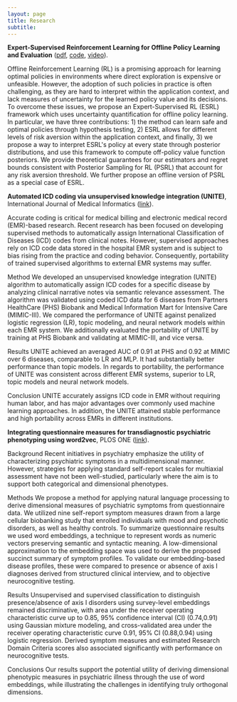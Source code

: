 ```yaml
---
layout: page
title: Research
subtitle: 
---
```


**Expert-Supervised Reinforcement Learning for Offline Policy Learning and Evaluation** ([pdf](https://arxiv.org/abs/2006.13189), [code](https://github.com/asonabend/ESRL), [video](https://www.youtube.com/watch?v=2f9h1kjfdCM&t=15s)).

Offline Reinforcement Learning (RL) is a promising approach for learning optimal policies in environments where direct exploration is expensive or unfeasible. However, the adoption of such policies in practice is often challenging, as they are hard to interpret within the application context, and lack measures of uncertainty for the learned policy value and its decisions. To overcome these issues, we propose an Expert-Supervised RL (ESRL) framework which uses uncertainty quantification for offline policy learning. In particular, we have three contributions: 1) the method can learn safe and optimal policies through hypothesis testing, 2) ESRL allows for different levels of risk aversion within the application context, and finally, 3) we propose a way to interpret ESRL's policy at every state through posterior distributions, and use this framework to compute off-policy value function posteriors. We provide theoretical guarantees for our estimators and regret bounds consistent with Posterior Sampling for RL (PSRL) that account for any risk aversion threshold. We further propose an offline version of PSRL as a special case of ESRL.

**Automated ICD coding via unsupervised knowledge integration (UNITE)**, International Journal of Medical Informatics ([link](https://www.sciencedirect.com/science/article/abs/pii/S1386505619313024)).


Accurate coding is critical for medical billing and electronic medical record (EMR)-based research. Recent research has been focused on developing supervised methods to automatically assign International Classification of Diseases (ICD) codes from clinical notes. However, supervised approaches rely on ICD code data stored in the hospital EMR system and is subject to bias rising from the practice and coding behavior. Consequently, portability of trained supervised algorithms to external EMR systems may suffer.

Method
We developed an unsupervised knowledge integration (UNITE) algorithm to automatically assign ICD codes for a specific disease by analyzing clinical narrative notes via semantic relevance assessment. The algorithm was validated using coded ICD data for 6 diseases from Partners HealthCare (PHS) Biobank and Medical Information Mart for Intensive Care (MIMIC-III). We compared the performance of UNITE against penalized logistic regression (LR), topic modeling, and neural network models within each EMR system. We additionally evaluated the portability of UNITE by training at PHS Biobank and validating at MIMIC-III, and vice versa.

Results
UNITE achieved an averaged AUC of 0.91 at PHS and 0.92 at MIMIC over 6 diseases, comparable to LR and MLP. It had substantially better performance than topic models. In regards to portability, the performance of UNITE was consistent across different EMR systems, superior to LR, topic models and neural network models.

Conclusion
UNITE accurately assigns ICD code in EMR without requiring human labor, and has major advantages over commonly used machine learning approaches. In addition, the UNITE attained stable performance and high portability across EMRs in different institutions.


 **Integrating questionnaire measures for transdiagnostic psychiatric phenotyping using word2vec**, PLOS ONE ([link](https://journals.plos.org/plosone/article?id=10.1371/journal.pone.0230663)).
 
 
 Background
Recent initiatives in psychiatry emphasize the utility of characterizing psychiatric symptoms in a multidimensional manner. However, strategies for applying standard self-report scales for multiaxial assessment have not been well-studied, particularly where the aim is to support both categorical and dimensional phenotypes.

Methods
We propose a method for applying natural language processing to derive dimensional measures of psychiatric symptoms from questionnaire data. We utilized nine self-report symptom measures drawn from a large cellular biobanking study that enrolled individuals with mood and psychotic disorders, as well as healthy controls. To summarize questionnaire results we used word embeddings, a technique to represent words as numeric vectors preserving semantic and syntactic meaning. A low-dimensional approximation to the embedding space was used to derive the proposed succinct summary of symptom profiles. To validate our embedding-based disease profiles, these were compared to presence or absence of axis I diagnoses derived from structured clinical interview, and to objective neurocognitive testing.

Results
Unsupervised and supervised classification to distinguish presence/absence of axis I disorders using survey-level embeddings remained discriminative, with area under the receiver operating characteristic curve up to 0.85, 95% confidence interval (CI) (0.74,0.91) using Gaussian mixture modeling, and cross-validated area under the receiver operating characteristic curve 0.91, 95% CI (0.88,0.94) using logistic regression. Derived symptom measures and estimated Research Domain Criteria scores also associated significantly with performance on neurocognitive tests.

Conclusions
Our results support the potential utility of deriving dimensional phenotypic measures in psychiatric illness through the use of word embeddings, while illustrating the challenges in identifying truly orthogonal dimensions.
